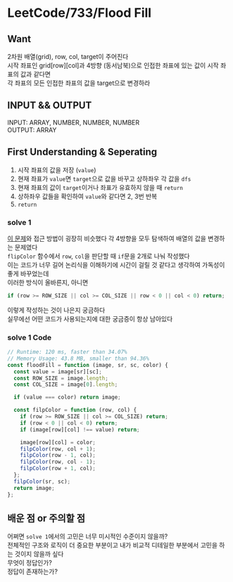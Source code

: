 # LeetCode/733/Flood Fill

## Want

2차원 배열(grid), row, col, target이 주어진다  
시작 좌표인 grid[row][col]과 4방향 (동서남북)으로 인접한 좌표에 있는 값이 시작 좌표의 값과 같다면  
각 좌표의 모든 인접한 좌표의 값을 target으로 변경하라

## INPUT && OUTPUT

INPUT: ARRAY, NUMBER, NUMBER, NUMBER  
OUTPUT: ARRAY

## First Understanding & Seperating

1. 시작 좌표의 값을 저장 (`value`)
2. 현재 좌표가 `value`면 `target`으로 값을 바꾸고 상하좌우 각 값을 `dfs`
3. 현재 좌표의 값이 `target`이거나 좌표가 유효하지 않을 때 `return`
4. 상하좌우 값들을 확인하여 `value`와 같다면 2, 3번 반복
5. `return`

### solve 1

[이 문제](https://github.com/Collection50/ProblemSolving/blob/master/LEET_200_Number%20of%20Islands.md)와 접근 방법이 굉장히 비슷했다
각 4방향을 모두 탐색하여 배열의 값을 변경하는 문제였다  
`flipColor` 함수에서 `row`, `col`을 판단할 때 `if`문을 2개로 나눠 작성했다  
이는 코드가 너무 길어 논리식을 이해하기에 시간이 걸릴 것 같다고 생각하여 가독성이 좋게 바꾸었는데  
이러한 방식이 올바른지, 아니면

```js
if (row >= ROW_SIZE || col >= COL_SIZE || row < 0 || col < 0) return;
```

이렇게 작성하는 것이 나은지 궁금하다  
실무에선 어떤 코드가 사용되는지에 대한 궁금증이 항상 남아있다

### solve 1 Code

```js
// Runtime: 120 ms, faster than 34.07%
// Memory Usage: 43.8 MB, smaller than 94.36%
const floodFill = function (image, sr, sc, color) {
  const value = image[sr][sc];
  const ROW_SIZE = image.length;
  const COL_SIZE = image[0].length;

  if (value === color) return image;

  const filpColor = function (row, col) {
    if (row >= ROW_SIZE || col >= COL_SIZE) return;
    if (row < 0 || col < 0) return;
    if (image[row][col] !== value) return;

    image[row][col] = color;
    filpColor(row, col + 1);
    filpColor(row - 1, col);
    filpColor(row, col - 1);
    filpColor(row + 1, col);
  };
  filpColor(sr, sc);
  return image;
};
```

## 배운 점 or 주의할 점

어쩌면 `solve 1`에서의 고민은 너무 미시적인 수준이지 않을까?  
전체적인 구조와 로직이 더 중요한 부분이고 내가 비교적 디테일한 부분에서 고민을 하는 것이지 않을까 싶다  
무엇이 정답인가?  
정답이 존재하는가?
